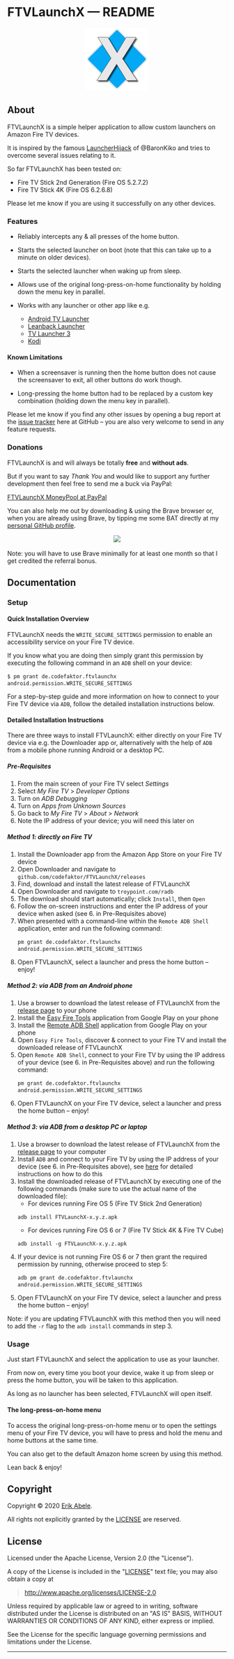FTVLaunchX — README
===================

<p align="center">
    <img src="./app/src/main/res/mipmap-xxhdpi/ic_launcher.png" />
</p>

About
-----

FTVLaunchX is a simple helper application to allow custom launchers on
Amazon Fire TV devices.

It is inspired by the famous
[LauncherHijack](https://github.com/BaronKiko/LauncherHijack) of @BaronKiko
and tries to overcome several issues relating to it.

So far FTVLaunchX has been tested on:

-   Fire TV Stick 2nd Generation (Fire OS 5.2.7.2)
-   Fire TV Stick 4K (Fire OS 6.2.6.8)

Please let me know if you are using it successfully on any other devices.

### Features

-   Reliably intercepts any & all presses of the home button.

-   Starts the selected launcher on boot (note that this can take
    up to a minute on older devices).

-   Starts the selected launcher when waking up from sleep.

-   Allows use of the original long-press-on-home functionality
    by holding down the menu key in parallel.

-   Works with any launcher or other app like e.g.
    -   [Android TV Launcher](https://leanback-launcher.en.aptoide.com/)
    -   [Leanback Launcher](https://github.com/tsynik/LeanbackLauncher)
    -   [TV Launcher 3](https://tvlauncher.en.aptoide.com/)
    -   [Kodi](https://kodi.tv/)

#### Known Limitations

-   When a screensaver is running then the home button does not cause
    the screensaver to exit, all other buttons do work though.

-   Long-pressing the home button had to be replaced by a custom key
    combination (holding down the menu key in parallel).

Please let me know if you find any other issues by opening a bug report at
the [issue tracker][GITHUB_ISSUES] here at GitHub – you are also very welcome
to send in any feature requests.

### Donations

FTVLaunchX is and will always be totally __free__ and __without ads__.

But if you want to say _Thank You_ and would like to support any further
development then feel free to send me a buck via PayPal:

[FTVLaunchX MoneyPool at PayPal](https://paypal.me/pools/c/8lNMBi7om0)

You can also help me out by downloading & using the Brave browser or,
when you are already using Brave, by tipping me some BAT directly at my
[personal GitHub profile](https://github.com/ErikAbele).

<p align="center">
    <a href="https://brave.com/eri226" title="Download Brave">
        <img src="https://brave.com/wp-content/uploads/2018/02/switch_banner_2@2x.png" />
    </a>
</p>

Note: you will have to use Brave minimally for at least one month so that
I get credited the referral bonus.


Documentation
-------------

### Setup

#### Quick Installation Overview

FTVLaunchX needs the `WRITE_SECURE_SETTINGS` permission to enable an
accessibility service on your Fire TV device.

If you know what you are doing then simply grant this permission by executing
the following command in an `ADB` shell on your device:
```
$ pm grant de.codefaktor.ftvlaunchx android.permission.WRITE_SECURE_SETTINGS
```

For a step-by-step guide and more information on how to connect to your
Fire TV device via `ADB`, follow the detailed installation instructions below.

#### Detailed Installation Instructions

There are three ways to install FTVLaunchX: either directly on your Fire TV
device via e.g. the Downloader app or, alternatively with the help of `ADB`
from a mobile phone running Android or a desktop PC.

##### Pre-Requisites

1.  From the main screen of your Fire TV select _Settings_
2.  Select _My Fire TV_ > _Developer Options_
3.  Turn on _ADB Debugging_
4.  Turn on _Apps from Unknown Sources_
5.  Go back to _My Fire TV_ > _About_ > _Network_
6.  Note the IP address of your device; you will need this later on

##### Method 1: directly on Fire TV

1.  Install the Downloader app from the Amazon App Store on your
    Fire TV device
2.  Open Downloader and navigate to
    `github.com/codefaktor/FTVLaunchX/releases`
3.  Find, download and install the latest release of FTVLaunchX
4.  Open Downloader and navigate to
    `troypoint.com/radb`
5.  The download should start automatically; click `Install`, then `Open`
6.  Follow the on-screen instructions and enter the IP address of your
    device when asked (see 6. in Pre-Requisites above)
7.  When presented with a command-line within the `Remote ADB Shell`
    application, enter and run the following command:
    ```
    pm grant de.codefaktor.ftvlaunchx android.permission.WRITE_SECURE_SETTINGS
    ```
8.  Open FTVLaunchX, select a launcher and press the home button – enjoy!

##### Method 2: via ADB from an Android phone

1.  Use a browser to download the latest release of FTVLaunchX from the
    [release page][GITHUB_RELEASES] to your phone
2.  Install the [Easy Fire Tools](https://play.google.com/store/apps/details?id=de.agondev.easyfiretools)
    application from Google Play on your phone
3.  Install the [Remote ADB Shell](https://play.google.com/store/apps/details?id=com.cgutman.androidremotedebugger)
    application from Google Play on your phone
4.  Open `Easy Fire Tools`, discover & connect to your Fire TV and install
    the downloaded release of FTVLaunchX
5.  Open `Remote ADB Shell`, connect to your Fire TV by using the IP address
    of your device (see 6. in Pre-Requisites above) and run the following
    command:
    ```
    pm grant de.codefaktor.ftvlaunchx android.permission.WRITE_SECURE_SETTINGS
    ```
6.  Open FTVLaunchX on your Fire TV device, select a launcher and press the
    home button – enjoy!

##### Method 3: via ADB from a desktop PC or laptop

1.  Use a browser to download the latest release of FTVLaunchX from the
    [release page][GITHUB_RELEASES] to your computer
2.  Install `ADB` and connect to your Fire TV by using the IP address
    of your device (see 6. in Pre-Requisites above), see
    [here](https://developer.amazon.com/docs/fire-tv/connecting-adb-to-device.html)
    for detailed instructions on how to do this
3.  Install the downloaded release of FTVLaunchX by executing one of the
    following commands (make sure to use the actual name of the downloaded
    file):
    -   For devices running Fire OS 5 (Fire TV Stick 2nd Generation)
    ```
    adb install FTVLaunchX-x.y.z.apk
    ```
    -   For devices running Fire OS 6 or 7 (Fire TV Stick 4K & Fire TV Cube)
    ```
    adb install -g FTVLaunchX-x.y.z.apk
    ```
4.  If your device is not running Fire OS 6 or 7 then grant the required
    permission by running, otherwise proceed to step 5:
    ```
    adb pm grant de.codefaktor.ftvlaunchx android.permission.WRITE_SECURE_SETTINGS
    ```
5.  Open FTVLaunchX on your Fire TV device, select a launcher and press the
    home button – enjoy!

Note: if you are updating FTVLaunchX with this method then you will need to
add the `-r` flag to the `adb install` commands in step 3.

### Usage

Just start FTVLaunchX and select the application to use as your launcher.

From now on, every time you boot your device, wake it up from sleep or press
the home button, you will be taken to this application.

As long as no launcher has been selected, FTVLaunchX will open itself.

#### The long-press-on-home menu

To access the original long-press-on-home menu or to open the settings menu
of your Fire TV device, you will have to press and hold the menu and home
buttons at the same time.

You can also get to the default Amazon home screen by using this method.

Lean back & enjoy!


Copyright
---------

Copyright © 2020 [Erik Abele](http://www.codefaktor.de/).

All rights not explicitly granted by the [LICENSE][] are reserved.


License
-------

Licensed under the Apache License, Version 2.0 (the "License").

A copy of the License is included in the "[LICENSE][]" text file;
you may also obtain a copy at

  > <http://www.apache.org/licenses/LICENSE-2.0>

Unless required by applicable law or agreed to in writing, software
distributed under the License is distributed on an "AS IS" BASIS,
WITHOUT WARRANTIES OR CONDITIONS OF ANY KIND, either express or implied.

See the License for the specific language governing permissions and
limitations under the License.

- - - - - - - - - - - - - - - - - - - - - - - - - - - - - - - - - - - - - - - -

[LICENSE]: ./LICENSE

[GITHUB_ISSUES]: https://github.com/codefaktor/FTVLaunchX/issues
[GITHUB_RELEASES]: https://github.com/codefaktor/FTVLaunchX/releases
